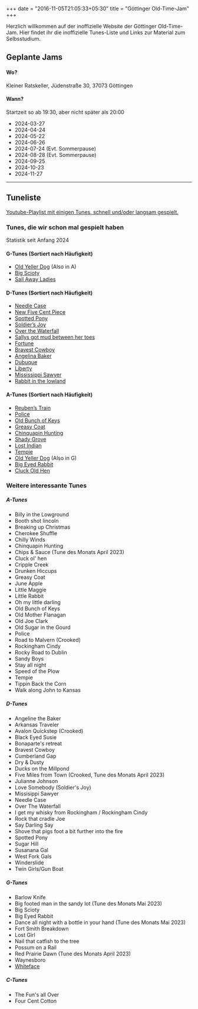 +++
date = "2016-11-05T21:05:33+05:30"
title = "Göttinger Old-Time-Jam"
+++

Herzlich willkommen auf der inoffizielle Website der Göttinger Old-Time-Jam. Hier findet ihr die inoffizielle Tunes-Liste und Links zur Material zum Selbsstudium.

## Geplante Jams
#### Wo?
Kleiner Ratskeller, Jüdenstraße 30, 37073 Göttingen

#### Wann?
Startzeit so ab 19:30, aber nicht später als 20:00
- 2024-03-27
- 2024-04-24
- 2024-05-22
- 2024-06-26
- 2024-07-24 (Evt. Sommerpause)
- 2024-08-28 (Evt. Sommerpause)
- 2024-09-25
- 2024-10-23
- 2024-11-27

----

## Tuneliste

[Youtube-Playlist mit einigen Tunes, schnell und/oder langsam gespielt.](https://www.youtube.com/playlist?list=PL6yCzXsHS1TCYN0YqojSF2igIcHimkr90)

### Tunes, die wir schon mal gespielt haben
Statistik seit Anfang 2024

#### G-Tunes (Sortiert nach Häufigkeit)
- [Old Yeller Dog](https://tunearch.org/wiki/Old_Yeller_Dog) (Also in A)
- [Big Scioty](https://tunearch.org/wiki/Big_Scioty)
- [Sail Away Ladies](http://tunearch.org/wiki/Sail_away_Ladies_(1))

#### D-Tunes (Sortiert nach Häufigkeit)
- [Needle Case](https://tunearch.org/wiki/Needlecase)
- [New Five Cent Piece](https://tunearch.org/wiki/New_Five_Cents_(1))
- [Spotted Pony](https://tunearch.org/wiki/Spotted_Pony_(1))
- [Soldier&rsquo;s Joy](https://tunearch.org/wiki/Soldier's_Joy_(1))
- [Over the Waterfall](https://tunearch.org/wiki/Over_the_Waterfall)
- [Sallys got mud between her toes](https://tunearch.org/wiki/Sally%27s_got_Mud_between_Her_Toes)
- [Fortune](https://tunearch.org/wiki/Fortune_(1))
- [Bravest Cowboy](https://tunearch.org/wiki/Annotation:I_Am_the_Bravest_Cowboy)
- [Angelina Baker](https://tunearch.org/wiki/Angeline_the_Baker)
- [Dubuque](https://tunearch.org/wiki/Dubuque)
- [Liberty](https://tunearch.org/wiki/Liberty_(1))
- [Mississippi Sawyer](https://tunearch.org/wiki/Mississippi_Sawyer_(1))
- [Rabbit in the lowland](https://www.youtube.com/watch?v=WrSaXwpJiEQ)


#### A-Tunes (Sortiert nach Häufigkeit)
- [Reuben&rsquo;s Train](https://tunearch.org/wiki/Annotation:Old_Reuben)
- [Police](https://tunearch.org/wiki/Annotation:Policeman)
- [Old Bunch of Keys](https://tunearch.org/wiki/Bunch_of_Keys_(2))
- [Greasy Coat](https://tunearch.org/wiki/Greasy_Coat)
- [Chinquapin Hunting](https://tunearch.org/wiki/Chinquapin_Hunting_(1))
- [Shady Grove](https://tunearch.org/wiki/Shady_Grove_(1))
- [Lost Indian](https://tunearch.org/wiki/Lost_Indian_(1)_(The))
- [Tempie](https://tunearch.org/wiki/Tempie)
- [Old Yeller Dog](https://tunearch.org/wiki/Old_Yeller_Dog) (Also in G)
- [Big Eyed Rabbit](https://tunearch.org/wiki/Big_Eyed_Rabbit_(2))
- [Cluck Old Hen](https://tunearch.org/wiki/Cluck_Old_Hen_(2))

### Weitere interessante Tunes
##### A-Tunes
* Billy in the Lowground
* Booth shot lincoln
* Breaking up Christmas
* Cherokee Shuffle
* Chilly Winds
* Chinquapin Hunting
* Chips & Sauce (Tune des Monats April 2023)
* Cluck ol' hen
* Cripple Creek
* Drunken Hiccups
* Greasy Coat
* June Apple
* Little Maggie
* Little Rabbit
* Oh my little darling
* Old Bunch of Keys
* Old Mother Flanagan
* Old Joe Clark
* Old Sugar in the Gourd
* Police
* Road to Malvern (Crooked)
* Rockingham Cindy 
* Rocky Road to Dublin
* Sandy Boys
* Stay all night
* Speed of the Plow
* Tempie
* Tippin Back the Corn
* Walk along John to Kansas

##### D-Tunes
* Angeline the Baker
* Arkansas Traveler
* Avalon Quickstep (Crooked)
* Black Eyed Susie
* Bonaparte's retreat
* Bravest Cowboy
* Cumberland Gap
* Dry & Dusty
* Ducks on the Millpond
* Five Miles from Town (Crooked, Tune des Monats April 2023)
* Julianne Johnson
* Love Somebody (Soldier's Joy)
* Missisippi Sawyer
* Needle Case
* Over The Waterfall
* I get my whisky from Rockingham / Rockingham Cindy 
* Rock that cradle Joe
* Say Darling Say
* Shove that pigs foot a bit further into the fire
* Spotted Pony
* Sugar Hill
* Susanana Gal
* West Fork Gals
* Winderslide
* Twin Girls/Gun Boat

##### G-Tunes
* Barlow Knife
* Big footed man in the sandy lot (Tune des Monats Mai 2023)
* Big Scioty
* Big Eyed Rabbit
* Dance all night with a bottle in your hand (Tune des Monats Mai 2023)
* Fort Smith Breakdown
* Lost Girl
* Nail that catfish to the tree
* Possum on a Rail
* Red Prairie Dawn (Tune des Monats April 2023)
* Waynesboro
* [Whiteface][1]

##### C-Tunes
* The Fun's all Over
* Four Cent Cotton

[1]: /scores/Whiteface.pdf